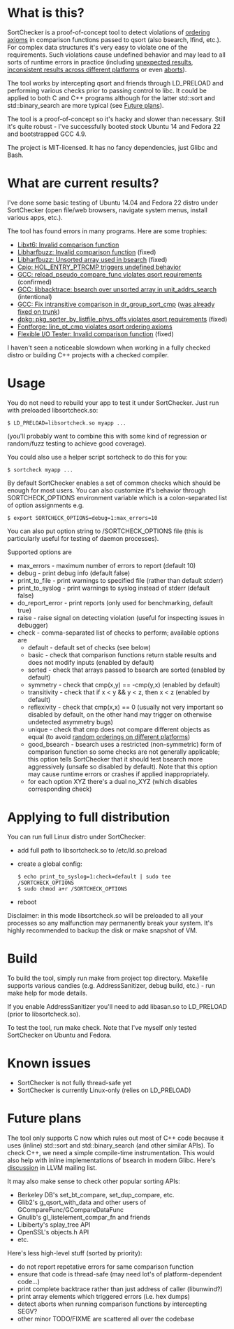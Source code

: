 # What is this?

SortChecker is a proof-of-concept tool to detect violations
of [ordering axioms](http://pubs.opengroup.org/onlinepubs/009695399/functions/qsort.html)
in comparison functions passed to qsort
(also bsearch, lfind, etc.). For complex data structures it's very
easy to violate one of the requirements. Such violations cause
undefined behavior and may lead to all sorts of runtime
errors in practice (including [unexpected results](https://groups.google.com/d/topic/golang-checkins/w4YWUgBhjJ0),
[inconsistent results across different platforms](https://gcc.gnu.org/ml/gcc/2017-07/msg00078.html)
or even [aborts](https://bugzilla.samba.org/show_bug.cgi?id=3959)).

The tool works by intercepting qsort and friends through LD\_PRELOAD
and performing various checks prior to passing control to libc.
It could be applied to both C and C++ programs although for the
latter std::sort and std::binary\_search are more typical
(see [Future plans](#future-plans)).

The tool is a proof-of-concept so it's hacky and slower than
necessary. Still it's quite robust - I've successfully
booted stock Ubuntu 14 and Fedora 22 and bootstrapped
GCC 4.9.

The project is MIT-licensed. It has no fancy dependencies,
just Glibc and Bash.

# What are current results?

I've done some basic testing of Ubuntu 14.04 and Fedora 22 distro
under SortChecker (open file/web browsers, navigate system menus,
install various apps, etc.).

The tool has found errors in many programs.  Here are some trophies:
* [Libxt6: Invalid comparison function](https://bugs.freedesktop.org/show_bug.cgi?id=93273)
* [Libharfbuzz: Invalid comparison function](https://bugs.freedesktop.org/show_bug.cgi?id=93274) (fixed)
* [Libharfbuzz: Unsorted array used in bsearch](https://bugs.freedesktop.org/show_bug.cgi?id=93275) (fixed)
* [Cpio: HOL\_ENTRY\_PTRCMP triggers undefined behavior](http://savannah.gnu.org/bugs/index.php?46638)
* [GCC: reload\_pseudo\_compare\_func violates qsort requirements](https://gcc.gnu.org/bugzilla/show_bug.cgi?id=68988) (confirmed)
* [GCC: libbacktrace: bsearch over unsorted array in unit\_addrs\_search](https://gcc.gnu.org/bugzilla/show_bug.cgi?id=69050) (intentional)
* [GCC: Fix intransitive comparison in dr\_group\_sort\_cmp](https://gcc.gnu.org/ml/gcc-patches/2015-12/msg02141.html) ([was already fixed on trunk](https://gcc.gnu.org/ml/gcc-patches/2015-11/msg02444.html))
* [dpkg: pkg\_sorter\_by\_listfile\_phys\_offs violates qsort requirements](https://bugs.debian.org/cgi-bin/bugreport.cgi?bug=808912) (fixed)
* [Fontforge: line\_pt\_cmp violates qsort ordering axioms](https://github.com/fontforge/fontforge/issues/2602)
* [Flexible I/O Tester: Invalid comparison function](https://github.com/axboe/fio/issues/140) (fixed)

I haven't seen a noticeable slowdown when working in a fully checked
distro or building C++ projects with a checked compiler.

# Usage

You do not need to rebuild your app to test it under SortChecker.
Just run with preloaded libsortcheck.so:

```
$ LD_PRELOAD=libsortcheck.so myapp ...
```

(you'll probably want to combine this with some kind of regression
or random/fuzz testing to achieve good coverage).

You could also use a helper script sortcheck to do this for you:

```
$ sortcheck myapp ...
```

By default SortChecker enables a set of common checks which should
be enough for most users. You can also customize it's behavior
through SORTCHECK\_OPTIONS environment variable which is
a colon-separated list of option assignments e.g.

```
$ export SORTCHECK_OPTIONS=debug=1:max_errors=10
```

You can also put option string to /SORTCHECK\_OPTIONS file
(this is particularly useful for testing of daemon processes).

Supported options are
* max\_errors - maximum number of errors to report (default 10)
* debug - print debug info (default false)
* print\_to\_file - print warnings to specified file (rather
than default stderr)
* print\_to\_syslog - print warnings to syslog instead of stderr
(default false)
* do\_report\_error - print reports (only used for benchmarking,
default true)
* raise - raise signal on detecting violation (useful for
inspecting issues in debugger)
* check - comma-separated list of checks to perform;
available options are
  * default - default set of checks (see below)
  * basic - check that comparison functions return stable results
  and does not modify inputs (enabled by default)
  * sorted - check that arrays passed to bsearch are sorted (enabled
  by default)
  * symmetry - check that cmp(x,y) == -cmp(y,x) (enabled by default)
  * transitivity - check that if x < y && y < z, then x < z
  (enabled by default)
  * reflexivity - check that cmp(x,x) == 0 (usually not very important
  so disabled by default, on the other hand may trigger on otherwise
  undetected asymmetry bugs)
  * unique - check that cmp does not compare different objects
  as equal (to avoid [random orderings on different platforms](https://gcc.gnu.org/ml/gcc/2017-07/msg00078.html))
  * good\_bsearch - bsearch uses a restricted (non-symmetric) form
  of comparison function so some checks are not generally applicable;
  this option tells SortChecker that it should test bsearch more
  aggressively (unsafe so disabled by default). Note that this
  option may cause runtime errors or crashes if applied
  inappropriately.
  * for each option XYZ there's a dual no\_XYZ (which disables
  corresponding check)

# Applying to full distribution

You can run full Linux distro under SortChecker:
* add full path to libsortcheck.so to /etc/ld.so.preload
* create a global config:

  ```
  $ echo print_to_syslog=1:check=default | sudo tee /SORTCHECK_OPTIONS 
  $ sudo chmod a+r /SORTCHECK_OPTIONS
  ```

* reboot

Disclaimer: in this mode libsortcheck.so will be preloaded to
all your processes so any malfunction may permanently break your
system. It's highly recommended to backup the disk or make
snapshot of VM.

# Build

To build the tool, simply run make from project top directory.
Makefile supports various candies (e.g. AddressSanitizer,
debug build, etc.) - run make help for mode details.

If you enable AddressSanitizer you'll need to add libasan.so
to LD\_PRELOAD (prior to libsortcheck.so).

To test the tool, run make check. Note that I've myself only
tested SortChecker on Ubuntu and Fedora.

# Known issues

* SortChecker is not fully thread-safe yet
* SortChecker is currently Linux-only (relies on LD\_PRELOAD)

# Future plans

The tool only supports C now which rules out most of C++ code
because it uses (inline) std::sort and std::binary_search
(and other similar APIs). To check C++, we need a simple
compile-time instrumentation. This would also help with inline
implementations of bsearch in modern Glibc.
Here's [discussion](http://lists.llvm.org/pipermail/llvm-dev/2016-January/093835.html)
in LLVM mailing list.

It may also make sense to check other popular sorting APIs:
* Berkeley DB's set\_bt\_compare, set\_dup\_compare, etc.
* Glib2's g\_qsort\_with\_data and other users of GCompareFunc/GCompareDataFunc
* Gnulib's gl\_listelement\_compar\_fn and friends
* Libiberty's splay\_tree API
* OpenSSL's objects.h API
* etc.

Here's less high-level stuff (sorted by priority):
* do not report repetative errors for same comparison function
* ensure that code is thread-safe (may need lot's of platform-dependent code...)
* print complete backtrace rather than just address of caller (libunwind?)
* print array elements which triggered errors (i.e. hex dumps)
* detect aborts when running comparison functions by intercepting SEGV?
* other minor TODO/FIXME are scattered all over the codebase

